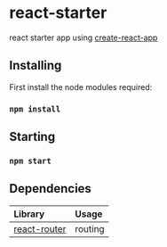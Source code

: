 # react-starter
react starter app using [create-react-app](https://github.com/facebook/create-react-app)

## Installing
First install the node modules required:

### `npm install`

## Starting
### `npm start`

## Dependencies
Library | Usage
:--- | :---
[react-router](https://github.com/ReactTraining/react-router) | routing